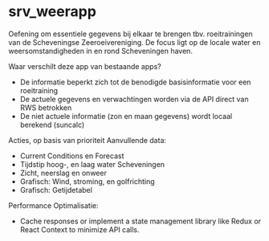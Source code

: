 # srv_weerapp
Oefening om essentiele gegevens bij elkaar te brengen tbv. roeitrainingen van de Scheveningse Zeeroeivereniging.
De focus ligt op de locale water en weersomstandigheden in en rond Scheveningen haven.

Waar verschilt deze app van bestaande apps?
- De informatie beperkt zich tot de benodigde basisinformatie voor een roeitraining
- De actuele gegevens en verwachtingen worden via de API direct van RWS betrokken
- De niet actuele informatie (zon en maan gegevens) wordt locaal berekend (suncalc)

Acties, op basis van prioriteit
Aanvullende data:
- Current Conditions en Forecast
- Tijdstip hoog-, en laag water Scheveningen
- Zicht, neerslag en onweer
- Grafisch: Wind, stroming, en golfrichting
- Grafisch: Getijdetabel

Performance Optimalisatie:
- Cache responses or implement a state management library like Redux or React Context to minimize API calls.